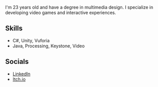 <!--(- <h1 align="center">Hi, I'm Facundo Bravo</h1>)-->
I'm 23 years old and have a degree in multimedia design.
I specialize in developing video games and interactive experiences.

## Skills

- C#, Unity, Vuforia
- Java, Processing, Keystone, Video

## Socials

- [LinkedIn](https://www.linkedin.com/in/bravofacundo/)
- [Itch.io](https://facundo-bravo.itch.io/)
<!--(- [Behance](https://www.behance.net/bravofacundo))-->
